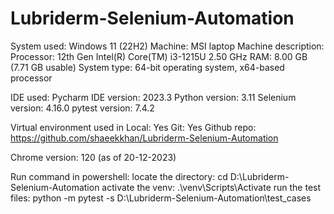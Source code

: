 # Lubriderm-Selenium-Automation

System used: Windows 11 (22H2)
Machine: MSI laptop
Machine description:
    Processor: 12th Gen Intel(R) Core(TM) i3-1215U   2.50 GHz
    RAM: 8.00 GB (7.71 GB usable)
    System type: 64-bit operating system, x64-based processor
    
IDE used: Pycharm
IDE version: 2023.3
Python version: 3.11
Selenium version: 4.16.0
pytest version: 7.4.2

Virtual environment used in Local: Yes
Git: Yes
Github repo: https://github.com/shaeekkhan/Lubriderm-Selenium-Automation

Chrome version: 120 (as of 20-12-2023)

Run command in powershell: 
    locate the directory: cd D:\Lubriderm-Selenium-Automation
    activate the venv: .\venv\Scripts\Activate
    run the test files: python -m pytest -s D:\Lubriderm-Selenium-Automation\test_cases
